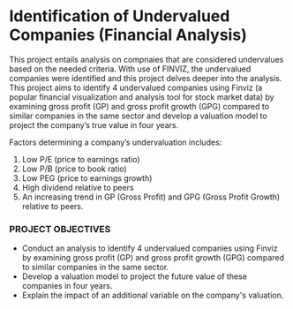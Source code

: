 # Identification of Undervalued Companies (Financial Analysis)
This project entails analysis on compnaies that are considered undervalues based on the needed criteria. With use of FINVIZ,  the undervalued companies were identified and this project delves deeper into the analysis. This project aims to identify 4 undervalued companies using Finviz (a popular financial visualization and analysis tool for stock market data) by examining gross profit (GP) and gross profit growth (GPG) compared to similar companies in the same sector and develop a valuation model to project the company’s true value in four years. 

Factors determining a company’s undervaluation includes:
1. Low P/E (price to earnings ratio)
2. Low P/B (price to book ratio)
3. Low PEG (price to earnings growth)
4. High dividend relative to peers
5. An increasing trend in GP (Gross Profit) and GPG (Gross Profit Growth) relative to peers.

### PROJECT OBJECTIVES 
- Conduct an analysis to identify 4 undervalued companies using Finviz by examining gross profit (GP) and gross profit growth (GPG) compared to similar companies in the same sector.
- Develop a valuation model to project the future value of these companies in four years.
- Explain the impact of an additional variable on the company's valuation.
